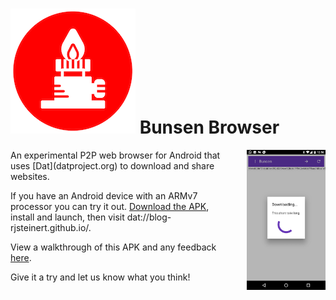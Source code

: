 # ![bunsen logo](bunsen-logo.png) Bunsen Browser 

<div style="float: left; width: 70%;">
  An experimental P2P web browser for Android that uses [Dat](datproject.org) to download and share websites.

  If you have an Android device with an ARMv7 processor you can try it out. [Download the APK](https://github.com/bunsenbrowser/bunsen/raw/master/apk/bunsen.apk), install and launch, then visit dat://blog-rjsteinert.github.io/. 

  View a walkthrough of this APK and any feedback [here](https://github.com/bunsenbrowser/bunsen/raw/master/apk/bunsen.apk).

  Give it a try and let us know what you think!
</div>
<img src="bunsen-screenshot.png" style="width: 25%; float: right;">
